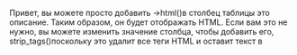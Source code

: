 Привет, вы можете просто добавить ->html()в столбец таблицы это описание. Таким образом, он будет отображать HTML. 
Если вам 
это не нужно, вы можете изменить значение столбца, чтобы добавить его, strip_tags()поскольку это удалит все 
теги HTML и оставит текст в
